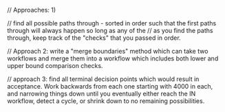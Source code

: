 // Approaches: 1)

// find all possible paths through - sorted in order such that the first paths through will always happen so long as any of the
// as you find the paths through, keep track of the "checks" that you passed in order.

// Approach 2: write a "merge boundaries" method which can take two workflows and merge them into a workflow which includes both lower and upper bound comparison checks.

// approach 3: find all terminal decision points which would result in acceptance. Work backwards from each one starting with 4000 in each, and narrowing things down until you eventually either reach the IN workflow, detect a cycle, or shrink down to no remaining possibilities.

